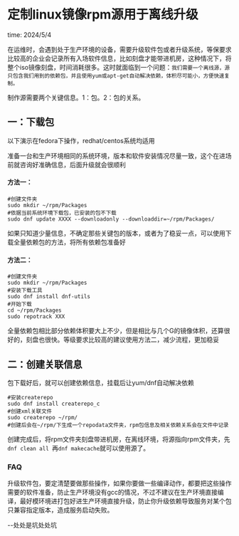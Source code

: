# 定制linux镜像rpm源用于离线升级

time: 2024/5/4

在运维时，会遇到处于生产环境的设备，需要升级软件包或者升级系统，等保要求比较高的企业会记录所有入场软件信息，比如刻盘才能带进机房，这种情况下，将整个iso镜像刻盘，时间消耗很多。这时就面临到一个问题：`我们需要一个离线源，源只包含我们用到的依赖包，并且使用yum或apt-get自动解决依赖，体积尽可能小，方便快速复制。`

制作源需要两个关键信息。1：包。2：包的关系。

## 一：下载包

以下演示在fedora下操作，redhat/centos系统均适用

准备一台和生产环境相同的系统环境，版本和软件安装情况尽量一致，这个在进场前就咨询好准确信息，后面升级就会很顺利

#### 方法一：

```shell
#创建文件夹
sudo mkdir ~/rpm/Packages
#依据当前系统环境下载包，已安装的包不下载
sudo dnf update XXXX --downloadonly --downloaddir=~/rpm/Packages/
```

如果只知道少量信息，不确定那些关键包的版本，或者为了稳妥一点，可以使用下载全量依赖包的方法，将所有依赖包准备好

#### 方法二：

```shell
#创建文件夹
sudo mkdir ~/rpm/Packages
#安装下载工具
sudo dnf install dnf-utils
#开始下载
cd ~/rpm/Packages
sudo repotrack XXX
```

全量依赖包相比部分依赖体积要大上不少，但是相比与几个G的镜像体积，还算很好的，刻盘也很快。等级要求比较高的建议使用方法二，减少流程，更加稳妥

## 二：创建关联信息

包下载好后，就可以创建依赖信息，挂载后让yum/dnf自动解决依赖

```shell
#安装createrepo
sudo dnf install createrepo_c
#创建xml关联文件
sudo createrepo ~/rpm/
#创建后会在~/rpm/下生成一个repodata文件夹，rpm包信息及相关依赖关系会在文件中记录
```

创建完成后，将rpm文件夹刻盘带进机房，在离线环境，将源指向rpm文件夹，先`dnf clean all `再`dnf makecache`就可以使用源了。

### FAQ

升级软件包，要定清楚要做那些操作，如果你要做一些编译动作，都要把这些操作需要的软件准备，防止生产环境没有gcc的情况，不过不建议在生产环境直接编译，最好模环境进打包好进生产环境直接升级，防止你升级依赖导致服务对某个包只兼容指定版本，造成服务启动失败。

--处处是坑处处坑
